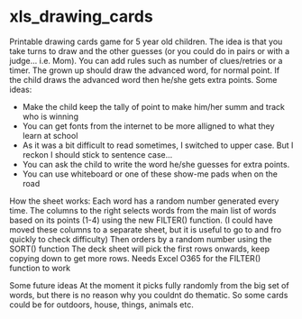 # xls_drawing_cards
Printable drawing cards game for 5 year old children.
The idea is that you take turns to draw and the other guesses (or you could do in pairs or with a judge... i.e. Mom).
You can add rules such as number of clues/retries or a timer.
The grown up should draw the advanced word, for normal point. 
If the child draws the advanced word then he/she gets extra points.
Some ideas:
- Make the child keep the tally of point to make him/her summ and track who is winning
- You can get fonts from the internet to be more alligned to what they learn at school
- As it was a bit difficult to read sometimes, I switched to upper case. But I reckon I should stick to sentence case...
- You can ask the child to write the word he/she guesses for extra points.
- You can use whiteboard or one of these show-me pads when on the road


How the sheet works:
Each word has a random number generated every time.
The columns to the right selects words from the main list of words based on its points (1-4) using the new FILTER() function. 
(I could have moved these columns to a separate sheet, but it is useful to go to and fro quickly to check difficulty)
Then orders by a random number using the SORT() function
The deck sheet will pick the first rows onwards, keep copying down to get more rows.
Needs Excel O365 for the FILTER() function to work

Some future ideas
At the moment it picks fully randomly from the big set of words, but there is no reason why you couldnt do thematic.
So some cards could be for outdoors, house, things, animals etc.


